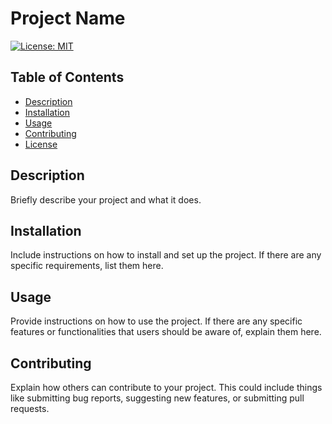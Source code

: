 # Project Name

[![License: MIT](https://img.shields.io/badge/License-MIT-yellow.svg)](https://opensource.org/licenses/MIT)

## Table of Contents

- [Description](#description)
- [Installation](#installation)
- [Usage](#usage)
- [Contributing](#contributing)
- [License](#license)

## Description

Briefly describe your project and what it does.

## Installation

Include instructions on how to install and set up the project. If there are any specific requirements, list them here.

## Usage

Provide instructions on how to use the project. If there are any specific features or functionalities that users should be aware of, explain them here.

## Contributing

Explain how others can contribute to your project. This could include things like submitting bug reports, suggesting new features, or submitting pull requests.


